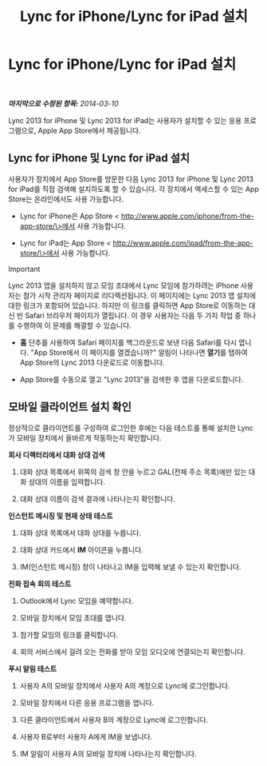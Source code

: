 ﻿---
title: Lync for iPhone/Lync for iPad 설치
TOCTitle: Lync for iPhone/Lync for iPad 설치
ms:assetid: 88d1c149-5842-4ecf-a15e-fcda0330325b
ms:mtpsurl: https://technet.microsoft.com/ko-kr/library/Hh690987(v=OCS.15)
ms:contentKeyID: 52056886
ms.date: 08/10/2015
mtps_version: v=OCS.15
ms.translationtype: HT
---

# Lync for iPhone/Lync for iPad 설치

 

_**마지막으로 수정된 항목:** 2014-03-10_

Lync 2013 for iPhone 및 Lync 2013 for iPad는 사용자가 설치할 수 있는 응용 프로그램으로, Apple App Store에서 제공됩니다.

## Lync for iPhone 및 Lync for iPad 설치

사용자가 장치에서 App Store를 방문한 다음 Lync 2013 for iPhone 및 Lync 2013 for iPad를 직접 검색해 설치하도록 할 수 있습니다. 각 장치에서 액세스할 수 있는 App Store는 온라인에서도 사용 가능합니다.

  - Lync for iPhone은 App Store \< http://www.apple.com/iphone/from-the-app-store/\>에서 사용 가능합니다.

  - Lync for iPad는 App Store \< http://www.apple.com/ipad/from-the-app-store/\>에서 사용 가능합니다.


> [!IMPORTANT]
> Lync 2013 앱을 설치하지 않고 모임 초대에서 Lync 모임에 참가하려는 iPhone 사용자는 참가 시작 관리자 페이지로 리디렉션됩니다. 이 페이지에는 Lync 2013 앱 설치에 대한 링크가 포함되어 있습니다. 하지만 이 링크를 클릭하면 App Store로 이동하는 대신 빈 Safari 브라우저 페이지가 열립니다. 이 경우 사용자는 다음 두 가지 작업 중 하나를 수행하여 이 문제를 해결할 수 있습니다. 
> <UL>
> <LI>
> <P><STRONG>홈</STRONG> 단추를 사용하여 Safari 페이지를 백그라운드로 보낸 다음 Safari를 다시 엽니다. "App Store에서 이 페이지를 열겠습니까?" 알림이 나타나면 <STRONG>열기</STRONG>를 탭하여 App Store의 Lync 2013 다운로드로 이동합니다.</P>
> <LI>
> <P>App Store를 수동으로 열고 "Lync 2013"을 검색한 후 앱을 다운로드합니다.</P></LI></UL>



## 모바일 클라이언트 설치 확인

정상적으로 클라이언트를 구성하여 로그인한 후에는 다음 테스트를 통해 설치한 Lync가 모바일 장치에서 올바르게 작동하는지 확인합니다.

**회사 디렉터리에서 대화 상대 검색**

1.  대화 상대 목록에서 위쪽의 검색 창 안을 누르고 GAL(전체 주소 목록)에만 있는 대화 상대의 이름을 입력합니다.

2.  대화 상대 이름이 검색 결과에 나타나는지 확인합니다.

**인스턴트 메시징 및 현재 상태 테스트**

1.  대화 상대 목록에서 대화 상대를 누릅니다.

2.  대화 상대 카드에서 **IM** 아이콘을 누릅니다.

3.  IM(인스턴트 메시징) 창이 나타나고 IM을 입력해 보낼 수 있는지 확인합니다.

**전화 접속 회의 테스트**

1.  Outlook에서 Lync 모임을 예약합니다.

2.  모바일 장치에서 모임 초대를 엽니다.

3.  참가할 모임의 링크를 클릭합니다.

4.  회의 서비스에서 걸려 오는 전화를 받아 모임 오디오에 연결되는지 확인합니다.

**푸시 알림 테스트**

1.  사용자 A의 모바일 장치에서 사용자 A의 계정으로 Lync에 로그인합니다.

2.  모바일 장치에서 다른 응용 프로그램을 엽니다.

3.  다른 클라이언트에서 사용자 B의 계정으로 Lync에 로그인합니다.

4.  사용자 B로부터 사용자 A에게 IM을 보냅니다.

5.  IM 알림이 사용자 A의 모바일 장치에 나타나는지 확인합니다.

